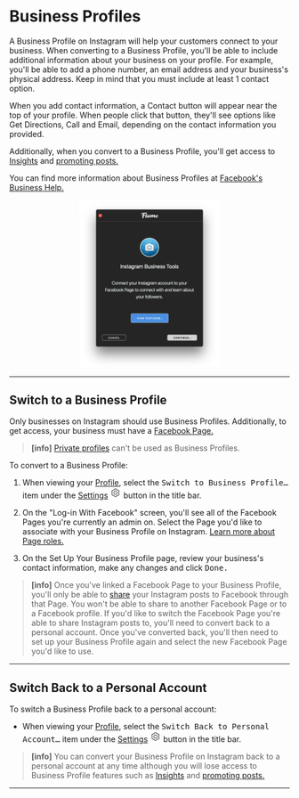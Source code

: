# Business Profiles

A Business Profile on Instagram will help your customers connect to your business. When converting to a Business Profile, you'll be able to include additional information about your business on your profile. For example, you'll be able to add a phone number, an email address and your business's physical address. Keep in mind that you must include at least 1 contact option.

When you add contact information, a Contact button will appear near the top of your profile. When people click that button, they'll see options like Get Directions, Call and Email, depending on the contact information you provided.

Additionally, when you convert to a Business Profile, you'll get access to [Insights](/views/profile/insights.md) and [promoting posts.](/views/promote.md)

You can find more information about Business Profiles at [Facebook's Business Help.](https://www.facebook.com/business/help/897631030335607/)

<p style="text-align: center; margin-top: 1em;"><img src="/views/assets/convert-business.png" width="50%" height="50%" /></p>

------

## Switch to a Business Profile

Only businesses on Instagram should use Business Profiles. Additionally, to get access, your business must have a [Facebook Page.](https://www.facebook.com/help/pages)

> **[info]**
> [Private profiles](/views/profile/privateprofiles.md) can't be used as Business Profiles.

To convert to a Business Profile:

1. When viewing your [Profile](/views/profile.md), select the <kbd>Switch to Business Profile…</kbd> item under the [Settings](/views/profile/settings.md) <img src="/views/assets/settings.png" width="20" height="20" /> button in the title bar.

2. On the "Log-in With Facebook" screen, you'll see all of the Facebook Pages you're currently an admin on. Select the Page you'd like to associate with your Business Profile on Instagram. [Learn more about Page roles.](https://www.facebook.com/help/323502271070625)
3. On the Set Up Your Business Profile page, review your business's contact information, make any changes and click <kbd>Done.</kbd>

> **[info]**
> Once you've linked a Facebook Page to your Business Profile, you'll only be able to [share](/views/upload.md#sharing) your Instagram posts to Facebook through that Page. You won't be able to share to another Facebook Page or to a Facebook profile. If you'd like to switch the Facebook Page you're able to share Instagram posts to, you'll need to convert back to a personal account. Once you've converted back, you'll then need to set up your Business Profile again and select the new Facebook Page you'd like to use.

------

## Switch Back to a Personal Account

To switch a Business Profile back to a personal account:

- When viewing your [Profile](/views/profile.md), select the <kbd>Switch Back to Personal Account…</kbd> item under the [Settings](/views/profile/settings.md) <img src="/views/assets/settings.png" width="20" height="20" /> button in the title bar.

> **[info]**
> You can convert your Business Profile on Instagram back to a personal account at any time although you will lose access to Business Profile features such as [Insights](/views/profile/insights.md) and [promoting posts.](/views/promote.md)

------
